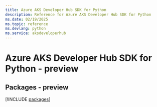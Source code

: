 ```yaml
---
title: Azure AKS Developer Hub SDK for Python
description: Reference for Azure AKS Developer Hub SDK for Python
ms.date: 02/19/2025
ms.topic: reference
ms.devlang: python
ms.service: aksdeveloperhub
---
```

# Azure AKS Developer Hub SDK for Python - preview
## Packages - preview
[!INCLUDE [packages](aks-developer-hub-index.md)]